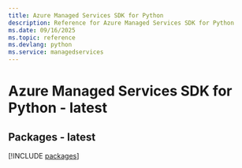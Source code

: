 ```yaml
---
title: Azure Managed Services SDK for Python
description: Reference for Azure Managed Services SDK for Python
ms.date: 09/16/2025
ms.topic: reference
ms.devlang: python
ms.service: managedservices
---
```

# Azure Managed Services SDK for Python - latest
## Packages - latest
[!INCLUDE [packages](managed-services-index.md)]